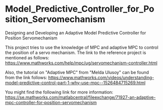 # Model_Predictive_Controller_for_Position_Servomechanism

Designing and Developing an Adaptive Model Predictive Controller for Position Servomechanism

This project tries to use the knowledge of MPC and adaptive MPC to control the position of a servo mechanism. The link to the reference project is mentioned as follows:
https://www.mathworks.com/help/mpc/ug/servomechanism-controller.html

Also, the tutorial on "Adaptive MPC" from "Melda Ulusoy" can be found from the link follows:
https://www.mathworks.com/videos/understanding-model-predictive-control-part-1-why-use-mpc--1526484715269.html

You might find the following link for more information: https://se.mathworks.com/matlabcentral/fileexchange/71927-an-adaptive-mpc-controller-for-position-servomechanism
